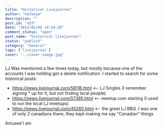 ```yaml
---
title: "Historical Livejournal"
author: "halkeye"
description: ""
post_id: "433"
date: "2012/02/08 14:54:20"
comment_status: "open"
post_name: "historical-livejournal"
status: "publish"
category: "General"
tags: ['livejournal']
cover: "../cover-image.jpg"
---
```


LJ Was mentioned a few times today, but mostly because one of the accounts I was holding got a delete notification. I started to search for some historical posts:

*   <https://news.livejournal.com/58116.html> &lt;\-- LJ Singles (I remember signing * up for it, but not finding local people)
*   <https://news.livejournal.com/57395.html> &lt;\-- meetup.com starting (I used to run the local LJ meetups)
*   <https://news.livejournal.com/45260.html> &lt;\-- the great LJ BBQ. I was one of only 2 canadians there, they kept making me say "Canadian" things

Amused I am
